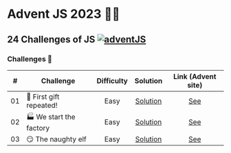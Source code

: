 # Advent JS 2023 🎄🎁

## 24 Challenges of JS [![adventJS](https://img.shields.io/badge/AdventJS-000?style=flat-square&logo=JavaScript&logoColor=FFE800)](https://adventjs.dev)

### Challenges 🎯

|  #  |         Challenge        |     Difficulty      |     Solution    |     Link (Advent site)      |
| --  |     -----------------    | :-----------------: | :-------------: | :-------------------------: |
| 01  | 🎁 First gift repeated! |         Easy        |  [Solution](/Challenge%201) | [See](https://adventjs.dev/en/challenges/2023/1) |
| 02  | 🏭 We start the factory | Easy | [Solution](/Challenge%202) | [See](https://adventjs.dev/en/challenges/2023/2) |
| 03  | 😏 The naughty elf | Easy | [Solution](/Challenge%203) | [See](https://adventjs.dev/en/challenges/2023/3) |